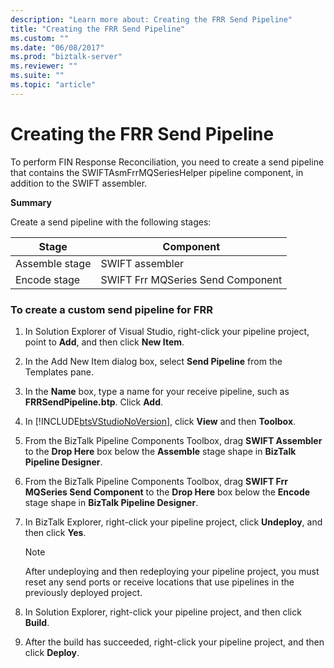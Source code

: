 ```yaml
---
description: "Learn more about: Creating the FRR Send Pipeline"
title: "Creating the FRR Send Pipeline"
ms.custom: ""
ms.date: "06/08/2017"
ms.prod: "biztalk-server"
ms.reviewer: ""
ms.suite: ""
ms.topic: "article"
---
```

# Creating the FRR Send Pipeline
To perform FIN Response Reconciliation, you need to create a send pipeline that contains the SWIFTAsmFrrMQSeriesHelper pipeline component, in addition to the SWIFT assembler.  

 **Summary**  

 Create a send pipeline with the following stages:  

|Stage|Component|  
|-----------|---------------|  
|Assemble stage|SWIFT assembler|  
|Encode stage|SWIFT Frr MQSeries Send Component|  

### To create a custom send pipeline for FRR  

1. In Solution Explorer of Visual Studio, right-click your pipeline project, point to **Add**, and then click **New Item**.  

2. In the Add New Item dialog box, select **Send Pipeline** from the Templates pane.  

3. In the **Name** box, type a name for your receive pipeline, such as **FRRSendPipeline.btp**. Click **Add**.  

4. In [!INCLUDE[btsVStudioNoVersion](../../includes/btsvstudionoversion-md.md)], click **View** and then **Toolbox**.  

5. From the BizTalk Pipeline Components Toolbox, drag **SWIFT Assembler** to the **Drop Here** box below the **Assemble** stage shape in **BizTalk Pipeline Designer**.  

6. From the BizTalk Pipeline Components Toolbox, drag **SWIFT Frr MQSeries Send Component** to the **Drop Here** box below the **Encode** stage shape in **BizTalk Pipeline Designer**.  

7. In BizTalk Explorer, right-click your pipeline project, click **Undeploy**, and then click **Yes**.  

   > [!NOTE]
   >  After undeploying and then redeploying your pipeline project, you must reset any send ports or receive locations that use pipelines in the previously deployed project.  

8. In Solution Explorer, right-click your pipeline project, and then click **Build**.  

9. After the build has succeeded, right-click your pipeline project, and then click **Deploy**.
